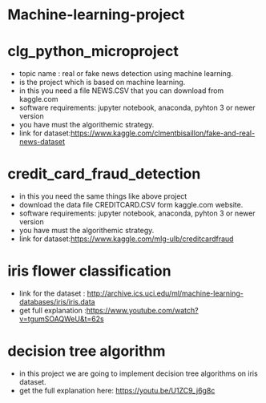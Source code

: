 # Machine-learning-project
 # clg_python_microproject
 - topic name : real or fake news detection using machine learning.
 - is the project which is based on machine learning.
 - in this you need a file NEWS.CSV that you can download from kaggle.com
 - software requirements: jupyter notebook, anaconda, pyhton 3 or newer version
 -  you have must the algorithemic strategy.
 -  link for dataset:https://www.kaggle.com/clmentbisaillon/fake-and-real-news-dataset

# credit_card_fraud_detection
- in this you need the same things like above project
-  download the data file CREDITCARD.CSV form kaggle.com website.
-  software requirements: jupyter notebook, anaconda, pyhton 3 or newer version
-  you have must the algorithemic strategy.
-  link for dataset:https://www.kaggle.com/mlg-ulb/creditcardfraud

# iris flower classification
- link for the dataset : http://archive.ics.uci.edu/ml/machine-learning-databases/iris/iris.data
- get full explanation :https://www.youtube.com/watch?v=tgumSOAQWeU&t=62s

# decision tree algorithm
- in this project we are going to implement decision tree algorithms on iris dataset.
- get the full explanation here: https://youtu.be/U1ZC9_j6g8c
